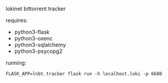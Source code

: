 lokinet bittorrent tracker


requires:

* python3-flask
* python3-oxenc
* python3-sqlalchemy
* python3-psycopg2

running:

    FLASK_APP=lnbt.tracker flask run -h localhost.loki -p 6680
